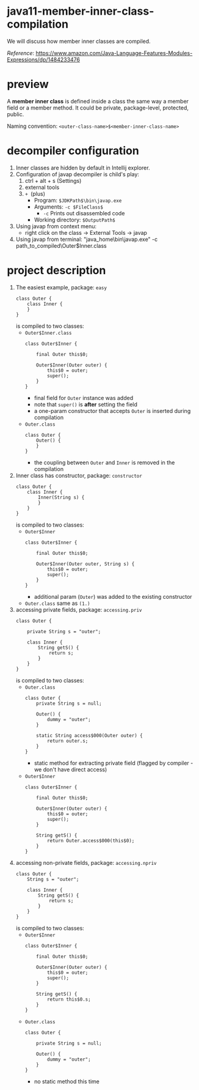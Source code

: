 # java11-member-inner-class-compilation
We will discuss how member inner classes are compiled.

_Reference_: https://www.amazon.com/Java-Language-Features-Modules-Expressions/dp/1484233476

# preview
A **member inner class** is defined inside a class the same 
way a member field or a member method. It could be private,
package-level, protected, public.

Naming convention: `<outer-class-name>$<member-inner-class-name>`

# decompiler configuration
1. Inner classes are hidden by default in Intellij explorer.
1. Configuration of javap decompiler is child's play:
    1. ctrl + alt + s (Settings)
    1. external tools
    1. `+ `(plus)
        * Program: `$JDKPath$\bin\javap.exe`
        * Arguments: `-c $FileClass$`
            * `-c` Prints out disassembled code
        * Working directory: `$OutputPath$`
1. Using javap from context menu:
    * right click on the class -> External Tools -> javap
1. Using javap from terminal:
    "java_home\bin\javap.exe" -c path_to_compiled\Outer$Inner.class

# project description
1. The easiest example, package: `easy`
    ```
    class Outer {
        class Inner {
        }
    }
    ```
    is compiled to two classes:
    * `Outer$Inner.class`
        ```
        class Outer$Inner {
        
            final Outer this$0;
            
            Outer$Inner(Outer outer) {
                this$0 = outer;
                super();
            }
        }
        ```
        * final field for `Outer` instance was added
        * note that `super()` is **after** setting the field
        * a one-param constructor that accepts `Outer` is inserted during compilation
    * `Outer.class`
        ```
        class Outer {
            Outer() {
            }
        }
        ```
        * the coupling between `Outer` and `Inner` is removed 
        in the compilation
1. Inner class has constructor, package: `constructor`
    ```
    class Outer {
        class Inner {
            Inner(String s) {
            }
        }
    }
    ```
    is compiled to two classes:
    * `Outer$Inner`
        ```
        class Outer$Inner {
        
            final Outer this$0;
            
            Outer$Inner(Outer outer, String s) {
                this$0 = outer;
                super();
            }
        }
        ```
        * additional param (`Outer`) was added to the existing constructor
    * `Outer.class` same as `(1.)`
1. accessing private fields, package: `accessing.priv`
    ```
    class Outer {
    
        private String s = "outer";
    
        class Inner {
            String getS() {
                return s;
            }
        }
    }
    ```
    is compiled to two classes:
    * `Outer.class`
        ```
        class Outer {
            private String s = null;
            
            Outer() {
                dummy = "outer";
            }
            
            static String access$000(Outer outer) {
                return outer.s;
            }
        }
        ```
        * static method for extracting private field (flagged by
        compiler - we don't have direct access)
    * `Outer$Inner`
        ```
        class Outer$Inner {
        
            final Outer this$0;
            
            Outer$Inner(Outer outer) {
                this$0 = outer;
                super();
            }
            
            String getS() {
                return Outer.access$000(this$0);
            }
        }
        ```
1. accessing non-private fields, package: `accessing.npriv`
    ```
    class Outer {
        String s = "outer";
    
        class Inner {
            String getS() {
                return s;
            }
        }
    }
    ```
    is compiled to two classes:
    * `Outer$Inner`
        ```
        class Outer$Inner {
        
            final Outer this$0;
            
            Outer$Inner(Outer outer) {
                this$0 = outer;
                super();
            }
            
            String getS() {
                return this$0.s;
            }
        }
        ```
    * `Outer.class`
        ```
        class Outer {
        
            private String s = null;
            
            Outer() {
                dummy = "outer";
            }
        }
        ```
        * no static method this time